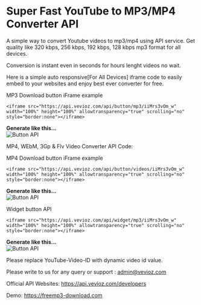 # Super Fast YouTube to MP3/MP4 Converter API

A simple way to convert Youtube videos to mp3/mp4 using API service. Get quality like 320 kbps, 256 kbps, 192 kbps, 128 kbps mp3 format for all devices.

Conversion is instant even in seconds for hours lenght videos no wait.

Here is a simple auto responsive[For All Devices] iframe code to easily embed to your websites and enjoy best ever converter for free.

MP3 Download button iFrame example 

```<iframe src="https://api.vevioz.com/api/button/mp3/iiMrs3vOm_w" width="100%" height="100%" allowtransparency="true" scrolling="no" style="border:none"></iframe>```

**Generate like this...**  
![Button API](https://assets.vevioz.com/img/mp3.png)  

MP4, WEbM, 3Gp & Flv Video Converter API Code:

MP4 Download button iFrame example

```<iframe src="https://api.vevioz.com/api/button/videos/iiMrs3vOm_w" width="100%" height="100%" allowtransparency="true" scrolling="no" style="border:none"></iframe>```

**Generate like this...**  
![Button API](https://assets.vevioz.com/img/mp4.png)

Widget button API

```<iframe src="https://api.vevioz.com/api/widget/mp3/iiMrs3vOm_w" width="100%" height="100%" allowtransparency="true" scrolling="no" style="border:none"></iframe>```

**Generate like this...**  
![Button API](https://assets.vevioz.com/img/widget.png)

Please replace YouTube-Video-ID with dynamic video id value.

Please write to us for any query or support : admin@vevioz.com

Official API Websites: 
https://api.vevioz.com/developers

Demo: https://freemp3-download.com
